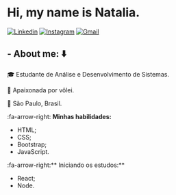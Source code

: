 # Hi, my name is Natalia.

[![Linkedin](https://img.shields.io/badge/-LinkedIn-blue?style=flat&logo=Linkedin&logoColor=white)](https://www.linkedin.com/in/natalia-francisca-7a563a15a/)
[![Instagram](https://img.shields.io/badge/-Instagram-black?style=flat&logo=Instagram&logoColor=white)](https://www.instagram.com/nx.francisca)
[![Gmail](https://img.shields.io/badge/-Gmail-c14438?style=flat&logo=Gmail&logoColor=white)](mailto:nathifrancisca@gmail.com?subject=Assunto)




## - About me: :arrow_down: 
:mortar_board: Estudante de Análise e Desenvolvimento de Sistemas.

:volleyball: Apaixonada por vôlei.

:city_sunrise: São Paulo, Brasil.

:fa-arrow-right: **Minhas habilidades:**
- HTML;
- CSS;
- Bootstrap;
- JavaScript.

:fa-arrow-right:** Iniciando os estudos:**
- React;
- Node.
